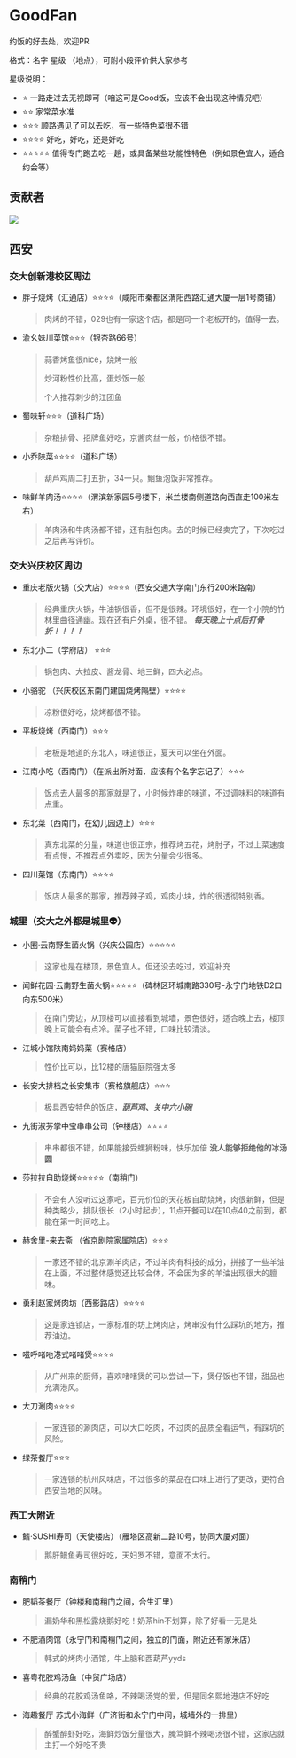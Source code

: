 # GoodFan
约饭的好去处，欢迎PR

格式：名字 星级 （地点），可附小段评价供大家参考

星级说明：
- :star: 一路走过去无视即可（咱这可是Good饭，应该不会出现这种情况吧）
- :star::star: 家常菜水准
- :star::star::star: 顺路遇见了可以去吃，有一些特色菜很不错
- :star::star::star::star: 好吃，好吃，还是好吃
- :star::star::star::star::star: 值得专门跑去吃一趟，或具备某些功能性特色（例如景色宜人，适合约会等）

## 贡献者

<a href="https://github.com/KezhiAdore/GoodFan/graphs/contributors">
  <img src="https://contrib.rocks/image?repo=KezhiAdore/GoodFan" />
</a>

## 西安

### 交大创新港校区周边

- 胖子烧烤（汇通店）:star::star::star::star:（咸阳市秦都区渭阳西路汇通大厦一层1号商铺）
  > 肉烤的不错，029也有一家这个店，都是同一个老板开的，值得一去。
- 渝幺妹川菜馆:star::star::star:（银杏路66号）
  > 蒜香烤鱼很nice，烧烤一般
  > 
  > 炒河粉性价比高，蛋炒饭一般
  > 
  > 个人推荐刺少的江团鱼
- 蜀味轩:star::star::star:（道科广场）
  > 杂粮排骨、招牌鱼好吃，京酱肉丝一般，价格很不错。
- 小乔陕菜:star::star::star::star:（道科广场）
  > 葫芦鸡周二打五折，34一只。鮰鱼泡饭非常推荐。
- 味鲜羊肉汤:star::star::star::star:（渭滨新家园5号楼下，米兰楼南侧道路向西直走100米左右）
  > 羊肉汤和牛肉汤都不错，还有肚包肉。去的时候已经卖完了，下次吃过之后再写评价。

### 交大兴庆校区周边

- 重庆老版火锅（交大店）:star::star::star::star:（西安交通大学南门东行200米路南）
  > 经典重庆火锅，牛油锅很香，但不是很辣。环境很好，在一个小院的竹林里曲径通幽。现在还有户外桌，很不错。
  > ***每天晚上十点后打骨折！！！！***
- 东北小二（学府店） :star::star::star:
  > 锅包肉、大拉皮、酱龙骨、地三鲜，四大必点。
- 小骆驼 （兴庆校区东南门建国烧烤隔壁）:star::star::star::star:
  > 凉粉很好吃，烧烤都很不错。
- 平板烧烤（西南门）:star::star::star:
  > 老板是地道的东北人，味道很正，夏天可以坐在外面。
- 江南小吃（西南门）（在派出所对面，应该有个名字忘记了）:star::star::star:
  > 饭点去人最多的那家就是了，小时候炸串的味道，不过调味料的味道有点重。
- 东北菜（西南门，在幼儿园边上）:star::star::star:
  > 真东北菜的分量，味道也很正宗，推荐烤五花，烤肘子，不过上菜速度有点慢，不推荐点外卖吃，因为分量会少很多。
- 四川菜馆（东南门）:star::star::star::star:
  > 饭店人最多的那家，推荐辣子鸡，鸡肉小块，炸的很透彻特别香。
### 城里（交大之外都是城里:alien:）
- 小圈·云南野生菌火锅（兴庆公园店）:star::star::star::star::star:
  > 这家也是在楼顶，景色宜人。但还没去吃过，欢迎补充
- 闻鲜花园·云南野生菌火锅:star::star::star::star::star:（碑林区环城南路330号-永宁门地铁D2口向东500米）
  > 在南门旁边，从顶楼可以直接看到城墙，景色很好，适合晚上去，楼顶晚上可能会有点冷。菌子也不错，口味比较清淡。
- 江城小馆陕南妈妈菜（赛格店）
  > 性价比可以，比12楼的唐猫庭院强太多
- 长安大排档之长安集市（赛格旗舰店）:star::star::star:
  > 极具西安特色的饭店，***葫芦鸡、关中六小碗***
- 九街淑芬掌中宝串串公司（钟楼店）:star::star::star::star:
  > 串串都很不错，如果能接受螺狮粉味，快乐加倍
  > **没人能够拒绝他的冰汤圆**
- 莎拉拉自助烧烤:star::star::star::star::star:（南稍门）
  > 不会有人没听过这家吧，百元价位的天花板自助烧烤，肉很新鲜，但是种类略少，排队很长（2小时起步），11点开餐可以在10点40之前到，都能在第一时间吃上。
- 赫舍里-来去斋 （省京剧院家属院店）:star::star::star:
  > 一家还不错的北京涮羊肉店，不过羊肉有科技的成分，拼接了一些羊油在上面，不过整体感觉还比较合体，不会因为多的羊油出现很大的膻味。
- 勇利赵家烤肉坊（西影路店）:star::star::star::star:
  > 这是家连锁店，一家标准的坊上烤肉店，烤串没有什么踩坑的地方，推荐油边。
- 嗞呼啫吔港式啫啫煲:star::star::star::star:
  > 从广州来的厨师，喜欢啫啫煲的可以尝试一下，煲仔饭也不错，甜品也充满港风。
- 大刀涮肉:star::star::star::star:
  > 一家连锁的涮肉店，可以大口吃肉，不过肉的品质全看运气，有踩坑的风险。
- 绿茶餐厅:star::star::star:
  > 一家连锁的杭州风味店，不过很多的菜品在口味上进行了更改，更符合西安当地的风味。
### 西工大附近
- 鳍·SUSHI寿司（天使楼店）（雁塔区高新二路10号，协同大厦对面）
  > 鹅肝鳗鱼寿司很好吃，天妇罗不错，意面不太行。
### 南稍门

- 肥韬茶餐厅（钟楼和南稍门之间，合生汇里）
  
  > 漏奶华和黑松露烧鹅好吃！奶茶hin不划算，除了好看一无是处

- 不肥酒肉馆（永宁门和南稍门之间，独立的门面，附近还有家米店）
  
  > 韩式的烤肉小酒馆，牛上脑和西葫芦yyds

- 喜粤花胶鸡汤鱼（中贸广场店）
  
  > 经典的花胶鸡汤鱼咯，不辣喝汤党的爱，但是同名熙地港店不好吃

- 海趣餐厅 苏式小海鲜（广济街和永宁门中间，城墙外的一排里）
  
  > 醉蟹醉虾好吃，海鲜炒饭分量很大，腌笃鲜不辣喝汤很不错，这家店就主打一个好吃不贵

